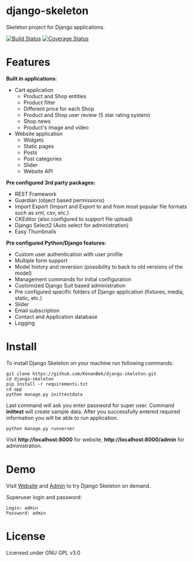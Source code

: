 django-skeleton
===============

Skeleton project for Django applications.

[![Build Status](https://travis-ci.org/KenanBek/django-skeleton.svg?branch=master)](https://travis-ci.org/KenanBek/django-skeleton) [![Coverage Status](https://coveralls.io/repos/KenanBek/django-skeleton/badge.png?branch=master)](https://coveralls.io/r/KenanBek/django-skeleton?branch=master)

# Features

**Built in applications**:

- Cart application
    - Product and Shop entities
    - Product filter
    - Different price for each Shop
    - Product and Shop user review (5 star rating system)
    - Shop news
    - Product's image and video
- Website application
    - Widgets
    - Static pages
    - Posts
    - Post categories
    - Slider
    - Website API

**Pre configured 3rd party packages:**

- REST Framework
- Guardian (object based permissions)
- Import Export (Import and Export to and from most popular file formats such as xml, csv, etc.)
- CKEditor (also configured to support file upload)
- Django Select2 (Auto select for administration)
- Easy Thumbnails

**Pre configured Python/Django features:**

- Custom user authentication with user profile
- Multiple form support
- Model history and reversion (possibility to back to old versions of the model)
- Management commands for initial configuration
- Customized Django Suit based administration
- Pre configured specific folders of Django application (fixtures, media, static, etc.)
- Slider
- Email subscription
- Contact and Application database
- Logging

# Install

To install Django Skeleton on your machine run following commands:

    git clone https://github.com/KenanBek/django-skeleton.git
    cd django-skeleton
    pip install -r requirements.txt
    cd app
    python manage.py inittestdata

Last command will ask you enter password for super user. Command **inittest** will create sample data. After you successfully entered required information you will be able to run application.

    python manage.py runserver

Visit **http://localhost:8000** for website, **http://localhost:8000/admin** for administration.

# Demo

Visit [Website](http://django-skeleton.bekonline.webfactional.com/) and [Admin](http://django-skeleton.bekonline.webfactional.com/admin) to try Django Skeleton on demand.

Superuser login and password:

    Login: admin
    Password: admin

# License

Licensed under GNU GPL v3.0

